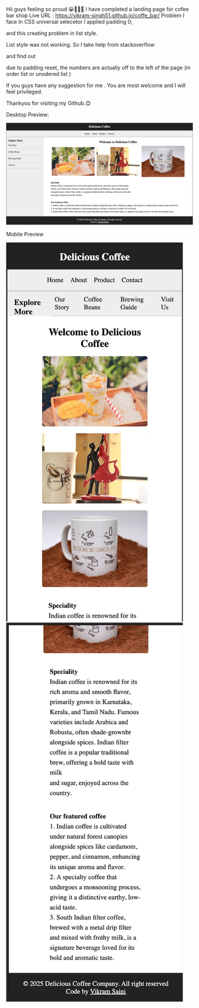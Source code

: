 Hii guys 
feeling so proud 😀👨🏼‍💻
I have completed a landing page for cofee bar shop
Live URL : https://vikram-singh51.github.io/coffe_bar/
Problem I face
In CSS universal selecetor I applied padding 0;

and this creating problem in list style.

List style was not working. So I take help from stackoverflow

and find out

due to padding reset, the numbers are actually off to the left of the page (in order list or unodered list )

If you guys have any suggestion for me . You are most welcome and I will feel privileged. 

Thankyou for visiting my Github.😊

Desktop Preview: 

![image](https://github.com/Vikram-Singh51/coffe_bar/blob/e2205e67cb0d00f8a130f8630c98fd3938fffbfa/images/desktop.jpg)

Mobile Preview

![image](https://github.com/Vikram-Singh51/coffe_bar/blob/e2205e67cb0d00f8a130f8630c98fd3938fffbfa/images/mobile2.jpg)
![image](https://github.com/Vikram-Singh51/coffe_bar/blob/e2205e67cb0d00f8a130f8630c98fd3938fffbfa/images/mobile%201.jpg)
